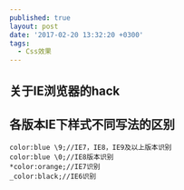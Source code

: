 ```yaml
---
published: true
layout: post
date: '2017-02-20 13:32:20 +0300'
tags:
  - Css效果
---
```

## 关于IE浏览器的hack

## 各版本IE下样式不同写法的区别

```
color:blue \9;//IE7，IE8，IE9及以上版本识别
color:blue \0;//IE8版本识别
*color:orange;//IE7识别
_color:black;//IE6识别
```
